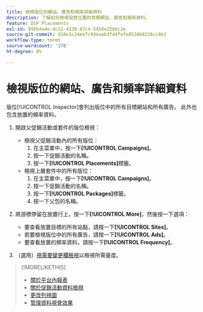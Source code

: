 ```yaml
---
title: 檢視版位的網站、廣告和頻率詳細資料
description: 了解如何檢視投放位置的目標網站、廣告和頻率資料。
feature: DSP Placements
exl-id: 99bb4a4e-dc52-4130-87c4-5458e25bbc1e
source-git-commit: d10e1c24ee7c93eaab3fd4fefe853860226cc8e2
workflow-type: tm+mt
source-wordcount: '178'
ht-degree: 0%

---
```


# 檢視版位的網站、廣告和頻率詳細資料

版位[!UICONTROL Inspector]會列出版位中的所有目標網站和所有廣告。 此外也包含放置的頻率資料。

1. 開啟父促銷活動或套件的版位檢視：

   * 檢視父促銷活動內的所有版位：
      1. 在主菜單中，按一下&#x200B;**[!UICONTROL Campaigns]**。
      1. 按一下促銷活動的名稱。
      1. 按一下&#x200B;**[!UICONTROL Placements]**&#x200B;標籤。
   * 檢視上層套件中的所有版位：
      1. 在主菜單中，按一下&#x200B;**[!UICONTROL Campaigns]**。
      1. 按一下促銷活動的名稱。
      1. 按一下&#x200B;**[!UICONTROL Packages]**&#x200B;標籤。
      1. 按一下父包的名稱。


1. 將游標停留在放置行上，按一下&#x200B;**[!UICONTROL More]**，然後按一下選項：
   * 要查看放置目標的所有站點，請按一下&#x200B;**[!UICONTROL Sites]**。
   * 若要檢視版位中的所有廣告，請按一下&#x200B;**[!UICONTROL Ads]**。
   * 要查看放置的頻率資料，請按一下&#x200B;**[!UICONTROL Frequency]**。

1. （選用）[視需要變更欄檢視](column-view-change.md)以檢視所需量度。

>[!MORELIKETHIS]
>
>* [關於平台內報表](campaign-reports-about.md)
>* [關於促銷活動資料檢視](campaign-data-views-about.md)
>* [更改列視圖](column-view-change.md)
>* [管理資料視覺效果](campaign-data-visualization-manage.md)

